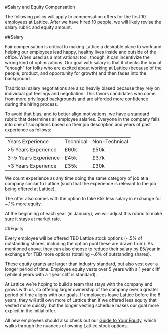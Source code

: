 #Salary and Equity Compensation

The following policy will apply to compensation offers for the first 10 employees at Lattice. After we have hired 10 people, we will likely revise the salary rubric and equity amount.

##Salary

Fair compensation is critical to making Lattice a desirable place to work and helping our employees lead happy, healthy lives inside and outside of the office. When used as a motivational tool, though, it can incentivize the wrong kind of optimizations. Our goal with salary is that it checks the box of "enough" for folks who are excited about working at Lattice (because of the people, product, and opportunity for growth) and then fades into the background.

Traditional salary negotiations are also heavily biased because they rely on individual gut feelings and negotiation. This favors candidates who come from more privileged backgrounds and are afforded more confidence during the hiring process.

To avoid that bias, and to better align motivations, we have a standard rubric that determines all employee salaries. Everyone in the company falls into one of six options based on their job description and years of past experience as follows:

<table>
  <tr>
    <td>Years Experience</td>
    <td>Technical</td>
    <td>Non-Technical</td>
  </tr>
  <tr>
      <td>>5 Years Experience</td>
      <td>£60k</td>
      <td>£50k</td>
    </tr>
  <tr>
    <td>3-5 Years Experience</td>
    <td>£45k</td>
    <td>£37k</td>
  </tr>
  <tr>
    <td><3 Years Experience</td>
    <td>£35k</td>
    <td>£30k</td>
  </tr>
</table>


We count experience as any time doing the same category of job at a company similar to Lattice (such that the experience is relevant to the job being offered at Lattice).

The offer also comes with the option to take £5k less salary in exchange for ~.1% more equity.

At the beginning of each year (in January), we will adjust this rubric to make sure it stays at market rate.

##Equity

Every employee will be offered TBD Lattice stock options (~.5% of outstanding shares, including the option pool these are drawn from). As mentioned above, they can also choose to reduce their salary by £5/year in exchange for TBD more options (totalling ~.6% of outstanding shares).

These equity grants are larger than industry standard, but also vest over a longer period of time. Employee equity vests over 5 years with a 1 year cliff (while 4 years with a 1 year cliff is standard).

At Lattice we’re hoping to build a team that stays with the company and grows with us, so offering larger ownership of the company over a greater period of time aligns with our goals. If employees leave Lattice before the 6 years, they will still own more of Lattice than if we offered less equity that vested more quickly, but the longer vesting schedule makes our goal more explicit in the initial offer.

All new employees should also check out our [Guide to Your Equity](https://github.com/latticemarkets/handbook/blob/master/Hiring%20Documents/Guide%20to%20Your%20Equity.md), which walks through the nuances of owning Lattice stock options.
